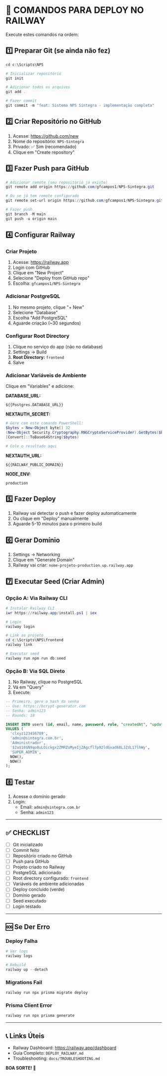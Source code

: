 # 🚀 COMANDOS PARA DEPLOY NO RAILWAY

Execute estes comandos na ordem:

## 1️⃣ Preparar Git (se ainda não fez)

```powershell
cd c:\Scripts\NPS

# Inicializar repositório
git init

# Adicionar todos os arquivos
git add .

# Fazer commit
git commit -m "feat: Sistema NPS Síntegra - implementação completa"
```

## 2️⃣ Criar Repositório no GitHub

1. Acesse: https://github.com/new
2. Nome do repositório: `NPS-Sintegra`
3. Privado: ✅ Sim (recomendado)
4. Clique em "Create repository"

## 3️⃣ Fazer Push para GitHub

```powershell
# Adicionar remote (seu repositório já existe)
git remote add origin https://github.com/gfcampos1/NPS-Sintegra.git

# Ou se já tem remote configurado
git remote set-url origin https://github.com/gfcampos1/NPS-Sintegra.git

# Fazer push
git branch -M main
git push -u origin main
```

## 4️⃣ Configurar Railway

### Criar Projeto
1. Acesse: https://railway.app
2. Login com GitHub
3. Clique em "New Project"
4. Selecione "Deploy from GitHub repo"
5. Escolha: `gfcampos1/NPS-Sintegra`

### Adicionar PostgreSQL
1. No mesmo projeto, clique "+ New"
2. Selecione "Database"
3. Escolha "Add PostgreSQL"
4. Aguarde criação (~30 segundos)

### Configurar Root Directory
1. Clique no serviço do app (não no database)
2. Settings → Build
3. **Root Directory:** `frontend`
4. Salve

### Adicionar Variáveis de Ambiente

Clique em "Variables" e adicione:

**DATABASE_URL:**
```
${{Postgres.DATABASE_URL}}
```

**NEXTAUTH_SECRET:**
```powershell
# Gere com este comando PowerShell:
$bytes = New-Object byte[] 32
(New-Object Security.Cryptography.RNGCryptoServiceProvider).GetBytes($bytes)
[Convert]::ToBase64String($bytes)

# Cole o resultado aqui
```

**NEXTAUTH_URL:**
```
${{RAILWAY_PUBLIC_DOMAIN}}
```

**NODE_ENV:**
```
production
```

## 5️⃣ Fazer Deploy

1. Railway vai detectar o push e fazer deploy automaticamente
2. Ou clique em "Deploy" manualmente
3. Aguarde 5-10 minutos para o primeiro build

## 6️⃣ Gerar Domínio

1. Settings → Networking
2. Clique em "Generate Domain"
3. Railway vai criar: `nome-projeto-production.up.railway.app`

## 7️⃣ Executar Seed (Criar Admin)

### Opção A: Via Railway CLI

```powershell
# Instalar Railway CLI
iwr https://railway.app/install.ps1 | iex

# Login
railway login

# Link ao projeto
cd c:\Scripts\NPS\frontend
railway link

# Executar seed
railway run npm run db:seed
```

### Opção B: Via SQL Direto

1. No Railway, clique no PostgreSQL
2. Vá em "Query"
3. Execute:

```sql
-- Primeiro, gere o hash da senha
-- Use: https://bcrypt-generator.com
-- Senha: admin123
-- Rounds: 10

INSERT INTO users (id, email, name, password, role, "createdAt", "updatedAt")
VALUES (
  'clxyz123456789',
  'admin@sintegra.com.br',
  'Administrador',
  '$2a$10$N9qo8uLOickgx2ZMRZoMyeIjZAgcfl7p92ldGxad68LJZdL17lhWy',
  'SUPER_ADMIN',
  NOW(),
  NOW()
);
```

## 8️⃣ Testar

1. Acesse o domínio gerado
2. Login:
   - Email: `admin@sintegra.com.br`
   - Senha: `admin123`

---

## ✅ CHECKLIST

- [ ] Git inicializado
- [ ] Commit feito
- [ ] Repositório criado no GitHub
- [ ] Push para GitHub
- [ ] Projeto criado no Railway
- [ ] PostgreSQL adicionado
- [ ] Root directory configurado: `frontend`
- [ ] Variáveis de ambiente adicionadas
- [ ] Deploy concluído (verde)
- [ ] Domínio gerado
- [ ] Seed executado
- [ ] Login testado

---

## 🆘 Se Der Erro

### Deploy Falha
```powershell
# Ver logs
railway logs

# Rebuild
railway up --detach
```

### Migrations Fail
```powershell
railway run npx prisma migrate deploy
```

### Prisma Client Error
```powershell
railway run npx prisma generate
```

---

## 📞 Links Úteis

- Railway Dashboard: https://railway.app/dashboard
- Guia Completo: `DEPLOY_RAILWAY.md`
- Troubleshooting: `docs/TROUBLESHOOTING.md`

**BOA SORTE! 🎉**

